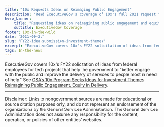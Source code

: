 ```yaml
---
title: "10x Requests Ideas on Reimaging Public Engagement"
description: "Read ExecutiveGov's coverage of 10x's fall 2021 request for idea submissions for FY22 investments."
hero_banner:
    title: "Requesting ideas on reimagining public engagement and equity in delivery"
    subtitle: ExecutiveGov Coverage
footer: 10x-in-the-wild
date: "2021-09-21"
slug: "FY22-idea-submission-investment-themes"
excerpt: "ExecutiveGov covers 10x's FY22 solicitation of ideas from federal employees for tech projects that help the government to \"better engage with the public and improve the delivery of services to people most in need of help.\""
tags: In-the-news
---
```


ExecutiveGov covers 10x's FY22 solicitation of ideas from federal employees for tech projects that help the government to "better engage with the public and improve the delivery of services to people most in need of help." See <a class="usa-link usa-link--external" rel="noreferrer" href="https://executivegov.com/2023/09/gsas-10x-program-seeks-ideas-for-investment-themes-reimagining-public-engagement-equity-in-delivery/">GSA's 10x Program Seeks Ideas for Investment Themes Reimagining Public Engagement, Equity in Delivery</a>.

---

<p class="disclaimer">Disclaimer: Links to nongovernment sources are made for educational or source citation purposes only, and do not represent an endorsement of the organizations by the General Services Administration. The General Services Administration does not assume any responsibility for the content, operation, or policies of other entities' websites.
</p>

